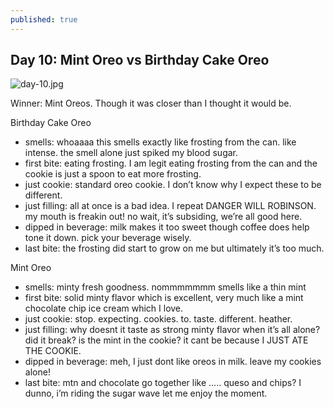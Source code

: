 ```yaml
---
published: true
---
```

## Day 10: Mint Oreo vs Birthday Cake Oreo

![day-10.jpg]({{site.baseurl}}/media/day-10.jpg)

Winner: Mint Oreos. Though it was closer than I thought it would be.

Birthday Cake Oreo
- smells: whoaaaa this smells exactly like frosting from the can. like intense. the smell alone just spiked my blood sugar.
- first bite: eating frosting. I am legit eating frosting from the can and the cookie is just a spoon to eat more frosting.
- just cookie: standard oreo cookie. I don’t know why I expect these to be different.
- just filling:  all at once is a bad idea. I repeat DANGER WILL ROBINSON. my mouth is freakin out! no wait, it’s subsiding, we’re all good here.
- dipped in beverage: milk makes it too sweet though coffee does help tone it down. pick your beverage wisely.
- last bite: the frosting did start to grow on me but ultimately it’s too much.

Mint Oreo
- smells: minty fresh goodness. nommmmmmm smells like a thin mint
- first bite:  solid minty flavor which is excellent, very much like a mint chocolate chip ice cream which I love.
- just cookie: stop. expecting. cookies. to. taste. different. heather.
- just filling:  why doesnt it taste as strong minty flavor when it’s all alone? did it break? is the mint in the cookie? it cant be because I JUST ATE THE COOKIE.
- dipped in beverage: meh, I just dont like oreos in milk. leave my cookies alone!
- last bite: mtn and chocolate go together like ….. queso and chips? I dunno, i’m riding the sugar wave let me enjoy the moment.
